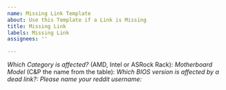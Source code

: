 ```yaml
---
name: Missing Link Template
about: Use this Template if a Link is Missing
title: Missing Link
labels: Missing Link
assignees: ''

---
```


*Which Category is affected?* (AMD, Intel or ASRock Rack):
*Motherboard Model* (C&P the name from the table):
*Which BIOS version is affected by a dead link?:*
*Please name your reddit username:*

